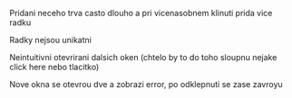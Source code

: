 Pridani neceho trva casto dlouho a pri vicenasobnem klinuti prida vice radku

Radky nejsou unikatni

Neintuitivni  otevrirani dalsich oken (chtelo by to do toho sloupnu nejake click here nebo tlacitko)

Nove okna se otevrou dve a zobrazi error, po odklepnuti se zase zavroyu

